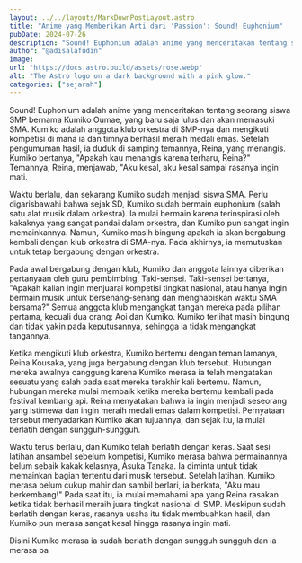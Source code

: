 ```yaml
---
layout: ../../layouts/MarkDownPostLayout.astro
title: "Anime yang Memberikan Arti dari 'Passion': Sound! Euphonium"
pubDate: 2024-07-26
description: "Sound! Euphonium adalah anime yang menceritakan tentang seorang siswa SMP bernama Kumiko Oumae, yang baru saja lulus dan akan memasuki SMA. Kumiko adalah anggota klub orkestra di SMP-nya dan mengikuti kompetisi di mana ia dan timnya berhasil meraih medali emas. Setelah pengumuman hasil, ia duduk di samping temannya, Reina, yang menangis. Kumiko bertanya, "Apakah kau menangis karena terharu, Reina?" Temannya, Reina, menjawab, "Aku kesal, aku kesal sampai rasanya ingin mati."
author: "@adisalafudin"
image:
url: "https://docs.astro.build/assets/rose.webp"
alt: "The Astro logo on a dark background with a pink glow."
categories: ["sejarah"]
---
```


Sound! Euphonium adalah anime yang menceritakan tentang seorang siswa SMP bernama Kumiko Oumae, yang baru saja lulus dan akan memasuki SMA. Kumiko adalah anggota klub orkestra di SMP-nya dan mengikuti kompetisi di mana ia dan timnya berhasil meraih medali emas. Setelah pengumuman hasil, ia duduk di samping temannya, Reina, yang menangis. Kumiko bertanya, "Apakah kau menangis karena terharu, Reina?" Temannya, Reina, menjawab, "Aku kesal, aku kesal sampai rasanya ingin mati.

Waktu berlalu, dan sekarang Kumiko sudah menjadi siswa SMA. Perlu digarisbawahi bahwa sejak SD, Kumiko sudah bermain euphonium (salah satu alat musik dalam orkestra). Ia mulai bermain karena terinspirasi oleh kakaknya yang sangat pandai dalam orkestra, dan Kumiko pun sangat ingin memainkannya. Namun, Kumiko masih bingung apakah ia akan bergabung kembali dengan klub orkestra di SMA-nya. Pada akhirnya, ia memutuskan untuk tetap bergabung dengan orkestra.

Pada awal bergabung dengan klub, Kumiko dan anggota lainnya diberikan pertanyaan oleh guru pembimbing, Taki-sensei. Taki-sensei bertanya, "Apakah kalian ingin menjuarai kompetisi tingkat nasional, atau hanya ingin bermain musik untuk bersenang-senang dan menghabiskan waktu SMA bersama?" Semua anggota klub mengangkat tangan mereka pada pilihan pertama, kecuali dua orang: Aoi dan Kumiko. Kumiko terlihat masih bingung dan tidak yakin pada keputusannya, sehingga ia tidak mengangkat tangannya.

Ketika mengikuti klub orkestra, Kumiko bertemu dengan teman lamanya, Reina Kousaka, yang juga bergabung dengan klub tersebut. Hubungan mereka awalnya canggung karena Kumiko merasa ia telah mengatakan sesuatu yang salah pada saat mereka terakhir kali bertemu. Namun, hubungan mereka mulai membaik ketika mereka bertemu kembali pada festival kembang api. Reina menyatakan bahwa ia ingin menjadi seseorang yang istimewa dan ingin meraih medali emas dalam kompetisi. Pernyataan tersebut menyadarkan Kumiko akan tujuannya, dan sejak itu, ia mulai berlatih dengan sungguh-sungguh.

Waktu terus berlalu, dan Kumiko telah berlatih dengan keras. Saat sesi latihan ansambel sebelum kompetisi, Kumiko merasa bahwa permainannya belum sebaik kakak kelasnya, Asuka Tanaka. Ia diminta untuk tidak memainkan bagian tertentu dari musik tersebut. Setelah latihan, Kumiko merasa belum cukup mahir dan sambil berlari, ia berkata, "Aku mau berkembang!" Pada saat itu, ia mulai memahami apa yang Reina rasakan ketika tidak berhasil meraih juara tingkat nasional di SMP. Meskipun sudah berlatih dengan keras, rasanya usaha itu tidak membuahkan hasil, dan Kumiko pun merasa sangat kesal hingga rasanya ingin mati.

Disini Kumiko merasa ia sudah berlatih dengan sungguh sungguh dan ia merasa ba
